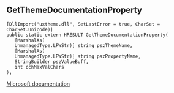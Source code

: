 ## GetThemeDocumentationProperty

```
[DllImport("uxtheme.dll", SetLastError = true, CharSet = CharSet.Unicode)]
public static extern HRESULT GetThemeDocumentationProperty(
   [MarshalAs(
   UnmanagedType.LPWStr)] string pszThemeName,
   [MarshalAs(
   UnmanagedType.LPWStr)] string pszPropertyName,
   StringBuilder pszValueBuff,
   int cchMaxValChars
);
```

[Microsoft documentation](https://docs.microsoft.com/en-us/windows/win32/api/uxtheme/nf-uxtheme-getthemedocumentationproperty)
